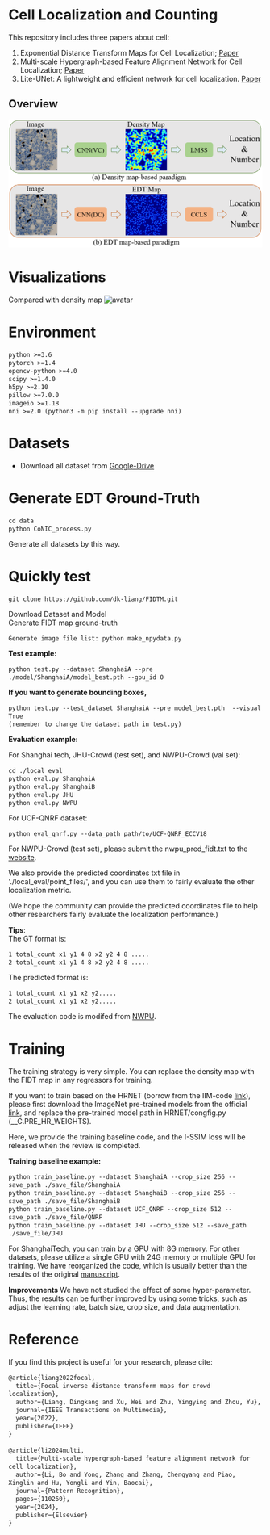 
# Cell Localization and Counting

This repository includes three papers about cell:
1) Exponential Distance Transform Maps for Cell Localization; [Paper](https://www.sciencedirect.com/science/article/pii/S0952197623018183#fig2)
2) Multi-scale Hypergraph-based Feature Alignment Network for Cell Localization;  [Paper](https://www.sciencedirect.com/science/article/pii/S0031320324000116)
3) Lite-UNet: A lightweight and efficient network for cell localization. [Paper](https://www.sciencedirect.com/science/article/pii/S0952197623018183#fig2)


## Overview
![avatar](./fig1.png)

# Visualizations
Compared with density map
![avatar](./image/fidtmap.png)


# Environment

	python >=3.6 
	pytorch >=1.4
	opencv-python >=4.0
	scipy >=1.4.0
	h5py >=2.10
	pillow >=7.0.0
	imageio >=1.18
	nni >=2.0 (python3 -m pip install --upgrade nni)


# Datasets

- Download all dataset from [Google-Drive](https://drive.google.com/drive/folders/1jlt9UtApF1GM28PjVwA933kfgbNSZD01?usp=drive_link)


# Generate EDT Ground-Truth

```
cd data
python CoNIC_process.py
```
Generate all datasets by this way.



# Quickly test

```
git clone https://github.com/dk-liang/FIDTM.git
```
Download Dataset and Model  
Generate FIDT map ground-truth  

```
Generate image file list: python make_npydata.py
```

**Test example:**

```
python test.py --dataset ShanghaiA --pre ./model/ShanghaiA/model_best.pth --gpu_id 0

```
**If you want to generate bounding boxes,**

```
python test.py --test_dataset ShanghaiA --pre model_best.pth  --visual True
(remember to change the dataset path in test.py)  
```



**Evaluation example:**  

For Shanghai tech,  JHU-Crowd (test set), and NWPU-Crowd (val set):

```
cd ./local_eval
python eval.py ShanghaiA  
python eval.py ShanghaiB
python eval.py JHU  
python eval.py NWPU
```
For UCF-QNRF dataset:
```
python eval_qnrf.py --data_path path/to/UCF-QNRF_ECCV18 
```
For NWPU-Crowd (test set), please submit the nwpu_pred_fidt.txt to the [website](https://www.crowdbenchmark.com/nwpucrowdloc.html).

We also provide the predicted coordinates txt file in './local_eval/point_files/', and you can use them to fairly evaluate the other localization metric.   

 (We hope the community can provide the predicted coordinates file to help other researchers fairly evaluate the localization performance.)

**Tips**:  
The GT format is:

```
1 total_count x1 y1 4 8 x2 y2 4 8 ..... 
2 total_count x1 y1 4 8 x2 y2 4 8 .....
```
The predicted format is:
```
1 total_count x1 y1 x2 y2.....
2 total_count x1 y1 x2 y2.....
```
The evaluation code is modifed from [NWPU](https://github.com/gjy3035/NWPU-Crowd-Sample-Code-for-Localization).


# Training

The training strategy is very simple. You can replace the density map with the FIDT map in any regressors for training. 

If you want to train based on the HRNET (borrow from the IIM-code [link](https://github.com/taohan10200/IIM/tree/main/model/HR_Net)), please first download the ImageNet pre-trained models from the official [link](https://onedrive.live.com/?authkey=!AKvqI6pBZlifgJk&cid=F7FD0B7F26543CEB&id=F7FD0B7F26543CEB!116&parId=F7FD0B7F26543CEB!105&action=locate), and replace the pre-trained model path in HRNET/congfig.py (__C.PRE_HR_WEIGHTS). 

Here, we provide the training baseline code, and the I-SSIM loss will be released when the review is completed. 

**Training baseline example:**

```
python train_baseline.py --dataset ShanghaiA --crop_size 256 --save_path ./save_file/ShanghaiA 
python train_baseline.py --dataset ShanghaiB --crop_size 256 --save_path ./save_file/ShanghaiB  
python train_baseline.py --dataset UCF_QNRF --crop_size 512 --save_path ./save_file/QNRF
python train_baseline.py --dataset JHU --crop_size 512 --save_path ./save_file/JHU
```
For ShanghaiTech, you can train by a GPU with 8G memory. For other datasets, please utilize a single GPU with 24G memory or multiple GPU for training. We have reorganized the code, which is usually better than the results of the original [manuscript](https://arxiv.org/abs/2102.07925).

**Improvements**
We have not studied the effect of some hyper-parameter. Thus, the results can be further improved by using some tricks, such as adjust the learning rate, batch size, crop size, and data augmentation. 

# Reference
If you find this project is useful for your research, please cite:
```
@article{liang2022focal,
  title={Focal inverse distance transform maps for crowd localization},
  author={Liang, Dingkang and Xu, Wei and Zhu, Yingying and Zhou, Yu},
  journal={IEEE Transactions on Multimedia},
  year={2022},
  publisher={IEEE}
}

@article{li2024multi,
  title={Multi-scale hypergraph-based feature alignment network for cell localization},
  author={Li, Bo and Yong, Zhang and Zhang, Chengyang and Piao, Xinglin and Hu, Yongli and Yin, Baocai},
  journal={Pattern Recognition},
  pages={110260},
  year={2024},
  publisher={Elsevier}
}

```





